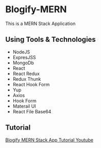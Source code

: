 # Blogify-MERN
This is a MERN Stack Application

## Using Tools & Technologies 
* NodeJS
* ExpresJSS
* MongoDb
* React
* React Redux
* Redux Thunk
* React Hook Form
* Yup
* Axios
* Hook Form
* Materail UI
* React File Base64

## Tutorial
[Blogify MERN Stack App Tutorial Youtube ](https://www.youtube.com/watch?v=F9F6PmJN6gE)
